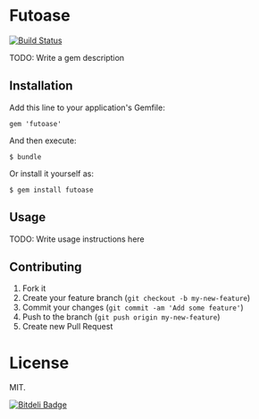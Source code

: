 # Futoase

[![Build Status](https://travis-ci.org/futoase/futoase.png?branch=update-Rakefile)](https://travis-ci.org/futoase/futoase)

TODO: Write a gem description

## Installation

Add this line to your application's Gemfile:

    gem 'futoase'

And then execute:

    $ bundle

Or install it yourself as:

    $ gem install futoase

## Usage

TODO: Write usage instructions here

## Contributing

1. Fork it
2. Create your feature branch (`git checkout -b my-new-feature`)
3. Commit your changes (`git commit -am 'Add some feature'`)
4. Push to the branch (`git push origin my-new-feature`)
5. Create new Pull Request

# License

MIT.


[![Bitdeli Badge](https://d2weczhvl823v0.cloudfront.net/futoase/futoase/trend.png)](https://bitdeli.com/free "Bitdeli Badge")

